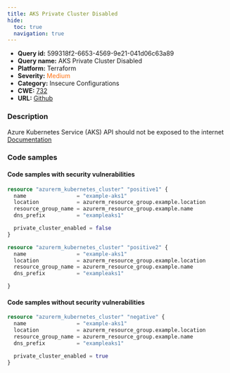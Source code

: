 ```yaml
---
title: AKS Private Cluster Disabled
hide:
  toc: true
  navigation: true
---
```


<style>
  .highlight .hll {
    background-color: #ff171742;
  }
  .md-content {
    max-width: 1100px;
    margin: 0 auto;
  }
</style>

-   **Query id:** 599318f2-6653-4569-9e21-041d06c63a89
-   **Query name:** AKS Private Cluster Disabled
-   **Platform:** Terraform
-   **Severity:** <span style="color:#ff7213">Medium</span>
-   **Category:** Insecure Configurations
-   **CWE:** <a href="https://cwe.mitre.org/data/definitions/732.html" onclick="newWindowOpenerSafe(event, 'https://cwe.mitre.org/data/definitions/732.html')">732</a>
-   **URL:** [Github](https://github.com/Checkmarx/kics/tree/master/assets/queries/terraform/azure/aks_private_cluster_disabled)

### Description
Azure Kubernetes Service (AKS) API should not be exposed to the internet<br>
[Documentation](https://registry.terraform.io/providers/hashicorp/azurerm/latest/docs/resources/kubernetes_cluster#private_cluster_enabled)

### Code samples
#### Code samples with security vulnerabilities
```tf title="Positive test num. 1 - tf file" hl_lines="7"
resource "azurerm_kubernetes_cluster" "positive1" {
  name                = "example-aks1"
  location            = azurerm_resource_group.example.location
  resource_group_name = azurerm_resource_group.example.name
  dns_prefix          = "exampleaks1"

  private_cluster_enabled = false
}

```
```tf title="Positive test num. 2 - tf file" hl_lines="1"
resource "azurerm_kubernetes_cluster" "positive2" {
  name                = "example-aks1"
  location            = azurerm_resource_group.example.location
  resource_group_name = azurerm_resource_group.example.name
  dns_prefix          = "exampleaks1"

}

```


#### Code samples without security vulnerabilities
```tf title="Negative test num. 1 - tf file"
resource "azurerm_kubernetes_cluster" "negative" {
  name                = "example-aks1"
  location            = azurerm_resource_group.example.location
  resource_group_name = azurerm_resource_group.example.name
  dns_prefix          = "exampleaks1"

  private_cluster_enabled = true
}

```
